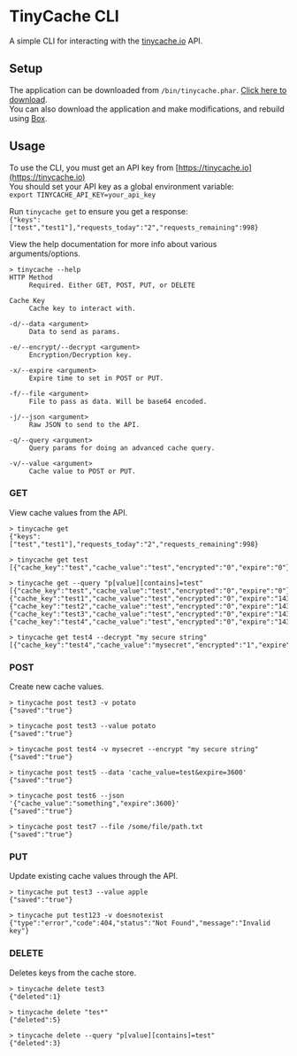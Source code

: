 # TinyCache CLI
A simple CLI for interacting with the [tinycache.io](https://tinycache.io) API.

## Setup
The application can be downloaded from `/bin/tinycache.phar`. [Click here to download](https://github.com/donutdan4114/tinycache-cli/blob/master/bin/tinycache.phar?raw=true).  
You can also download the application and make modifications, and rebuild using [Box](http://box-project.org).

## Usage
To use the CLI, you must get an API key from [https://tinycache.io](https://tinycache.io)  
You should set your API key as a global environment variable:  
`export TINYCACHE_API_KEY=your_api_key`  

Run `tinycache get` to ensure you get a response:  
`{"keys":["test","test1"],"requests_today":"2","requests_remaining":998}`

View the help documentation for more info about various arguments/options.  
```
> tinycache --help
HTTP Method
     Required. Either GET, POST, PUT, or DELETE

Cache Key
     Cache key to interact with.

-d/--data <argument>
     Data to send as params.

-e/--encrypt/--decrypt <argument>
     Encryption/Decryption key.

-x/--expire <argument>
     Expire time to set in POST or PUT.

-f/--file <argument>
     File to pass as data. Will be base64 encoded.

-j/--json <argument>
     Raw JSON to send to the API.

-q/--query <argument>
     Query params for doing an advanced cache query.

-v/--value <argument>
     Cache value to POST or PUT.
```

### GET
View cache values from the API.
```
> tinycache get
{"keys":["test","test1"],"requests_today":"2","requests_remaining":998}

> tinycache get test
[{"cache_key":"test","cache_value":"test","encrypted":"0","expire":"0"}]

> tinycache get --query "p[value][contains]=test"
[{"cache_key":"test","cache_value":"test","encrypted":"0","expire":"0"},{"cache_key":"test1","cache_value":"test","encrypted":"0","expire":"1432746087"},{"cache_key":"test2","cache_value":"test","encrypted":"0","expire":"1432742517"},{"cache_key":"test3","cache_value":"test","encrypted":"0","expire":"1432742531"},{"cache_key":"test4","cache_value":"test","encrypted":"0","expire":"1432742546"}]

> tinycache get test4 --decrypt "my secure string"
[{"cache_key":"test4","cache_value":"mysecret","encrypted":"1","expire":"1432747695"}]
```

### POST
Create new cache values.
```
> tinycache post test3 -v potato
{"saved":"true"}

> tinycache post test3 --value potato
{"saved":"true"}

> tinycache post test4 -v mysecret --encrypt "my secure string"
{"saved":"true"}

> tinycache post test5 --data 'cache_value=test&expire=3600'
{"saved":"true"}

> tinycache post test6 --json '{"cache_value":"something","expire":3600}'
{"saved":"true"}

> tinycache post test7 --file /some/file/path.txt
{"saved":"true"}
```

### PUT
Update existing cache values through the API.
```
> tinycache put test3 --value apple
{"saved":"true"}

> tinycache put test123 -v doesnotexist
{"type":"error","code":404,"status":"Not Found","message":"Invalid key"}
```

### DELETE
Deletes keys from the cache store.
```
> tinycache delete test3
{"deleted":1}

> tinycache delete "tes*"
{"deleted":5}

> tinycache delete --query "p[value][contains]=test"
{"deleted":3}
```
